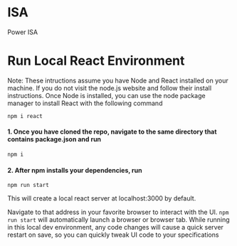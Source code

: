 # ISA

Power ISA

# Run Local React Environment

Note: These intructions assume you have Node and React installed on your machine. If you do not visit the node.js website and follow
their install instructions. Once Node is installed, you can use the node package manager to install React with the following command

```
npm i react
```

#### 1. Once you have cloned the repo, navigate to the same directory that contains package.json and run

```
npm i
```

#### 2. After npm installs your dependencies, run

```
npm run start
```

This will create a local react server at localhost:3000 by default.

Navigate to that address in your favorite browser to interact with the UI.
`npm run start` will automatically launch a browser or browser tab.
While running in this local dev environment, any code changes will cause a quick
server restart on save, so you can quickly tweak UI code to your specifications
